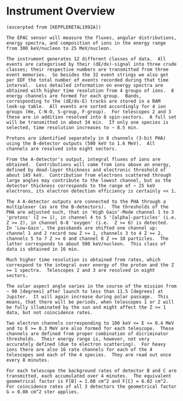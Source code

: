 
 
  Instrument Overview
  ===================
    (excerpted from [KEPPLERETAL1992A])
 
    The EPAC sensor will measure the fluxes, angular distributions,
    energy spectra, and composition of ions in the energy range
    from 300 keV/nucleon to 25 MeV/nucleon.
 
    The instrument generates 12 different classes of data.  All
    events are categorised by their (dE/dx)-signal into three crude
    classes; their respective numbers are transmitted from three
    event memories.  So besides the 32 event strings we also get
    per EDF the total number of events recorded during that time
    interval.  Less detailed information on energy spectra are
    obtained with higher time resolution from 4 groups of ions.  8
    energy channels are formed for each group.  Bands,
    corresponding to the (dE/dx-E) tracks are stored in a RAM
    look-up table.  All events are sorted accordingly for 4 ion
    groups (He, C-N-O, S-group, F-group).  For telescopes 2 and 3
    these are in addition resolved into 8 spin-sectors.  A full set
    will be transmitted in about 34 min.  If only one species is
    selected, time resolution increases to ~ 8.5 min.
 
    Protons are identified separately in 8 channels (3-bit PHA)
    using the B-detector outputs (500 keV to 1.6 MeV).  All
    channels are resolved into eight sectors.
 
    From the A-detector's output, integral fluxes of ions are
    obtained.  Contributions will come from ions above an energy,
    defined by dead-layer thickness and electronic threshold of
    about 145 keV.  Contribution from electrons scattered through
    large angles may contribute to the lowest channel, but as the
    detector thickness corresponds to the range of ~ 25 keV
    electrons, its electron detection efficiency is certainly << 1.
 
    The 4 A-detector outputs are connected to the PHA through a
    multiplexer (as are the B-detectors).  The thresholds of the
    PHA are adjusted such, that in 'High Gain'-Mode channel 1 to 3
    'protons' (Z >= 1), in channel 4 to 5 '[alpha]-particles' (i.e.
    Z >= 2), in channel 6-8 'oxygen' (i.e.  Z >= 6) is detected.
    In 'Low-Gain', the passbands are shifted one channel up:
    channel 1 and 2 record now Z >= 1, channels 3 to 4 Z >= 2,
    channels 5 to 7 Z >= 6 and channel 8 Z >= 10 particles.  The
    latter corresponds to about 500 keV/nucleon.  This class of
    data is obtained in 16 min.
 
    Much higher time resolution is obtained from rates, which
    correspond to the integral over energy of the proton and the Z
    >= 1 spectra.  Telescopes 2 and 3 are resolved in eight
    sectors.
 
    The solar aspect angle varies in the course of the mission from
    ~ 90 [degrees] after launch to less than 11.5 [degrees] at
    Jupiter.  It will again increase during polar passage.  This
    means, that there will be periods, when telescopes 1 or 2 will
    be fully illuminated by the sun and might affect the Z >= 1
    data, but not coincidence rates.
 
    Two electron channels corresponding to 100 keV <= E <= 0.4 MeV
    and to E >= 0.3 MeV are also formed for each telescope.  These
    channels are defined from proper combination of dicriminator
    thresholds.  Their energy range is, however, not very
    accurately defined (due to electron scattering).  For heavy
    ions there are also 16 rate channels for each of the 4
    telescopes and each of the 4 species.  They are read out once
    every 8 minutes.
 
    For each telescope the background rates of detector B and C are
    transmitted, each accumulated over 4 minutes.  The equivalent
    geometrical factor is F[B] = 1.60 cm^2 and F[C] = 6.02 cm^2.
    For coincidence rates of all 3 detectors the geometrical factor
    G = 0.08 cm^2 ster applies.

        